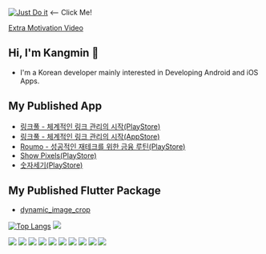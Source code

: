 [![Just Do it](https://user-images.githubusercontent.com/34850203/176704648-162ea4b4-4473-4da0-b39f-63043e2b28a4.gif)](https://youtu.be/ZXsQAXx_ao0?t=5)
<-- Click Me!

[Extra Motivation Video](https://www.youtube.com/watch?v=B9LIYb3BIQ8)

## Hi, I'm Kangmin 👋

- I'm a Korean developer mainly interested in Developing Android and iOS Apps.

## My Published App

- [링크풀 - 체계적인 링크 관리의 시작(PlayStore)](https://play.google.com/store/apps/details?id=com.mr.ac_project_app)
- [링크풀 - 체계적인 링크 관리의 시작(AppStore)](https://apps.apple.com/us/app/링크풀-체계적인-링크-관리의-시작/id1644108674)
- [Roumo - 성공적인 재테크를 위한 금융 루틴(PlayStore)](https://play.google.com/store/apps/details?id=com.yeolsimee.moneysaving)
- [Show Pixels(PlayStore)](https://play.google.com/store/apps/details?id=com.boringkm.color_picker)
- [숫자세기(PlayStore)](https://play.google.com/store/apps/details?id=com.boring.gangmin.counter)

## My Published Flutter Package

- [dynamic_image_crop](https://pub.dev/packages/dynamic_image_crop)


[![Top Langs](https://github-readme-stats-git-masterrstaa-rickstaa.vercel.app/api/top-langs/?username=boring-km&layout=compact)](https://github.com/anuraghazra/github-readme-stats)
<a href="https://opgc.me/#/users/boring-km" target="_blank"><img src="https://api.opgc.me/githubs/users/boring-km/tag/?theme=basic" /></a>

<p align="left">
    <img src="https://img.shields.io/badge/-Flutter-0088cc?style=flat&logo=Flutter">
    <img src="https://img.shields.io/badge/-Dart-00AAA0?style=flat&logo=Dart">
    <img src="https://img.shields.io/badge/-Android-FFFFFF?style=flat&logo=Android">
    <img src="https://img.shields.io/badge/-Kotlin-FFFFFF?style=flat&logo=Kotlin">
    <img src="https://img.shields.io/badge/-iOS-FFFFFF?style=flat&logo=Apple&logoColor=black">
    <img src="https://img.shields.io/badge/-Swift-FFFFFF?style=flat&logo=Swift">
    <img src="https://img.shields.io/badge/-Java-FFFFFF?style=flat&logo=OpenJDK&logoColor=black">
    <img src="https://img.shields.io/badge/-Python-1793D1?style=flat&logo=Python&logoColor=white">
    <img src="https://img.shields.io/badge/-Node.js-339933?style=flat&logo=Node.js&logoColor=white">
    <img src="https://img.shields.io/badge/-JavaScript-FCC624?style=flat&logo=Javascript&logoColor=white">
</p>
